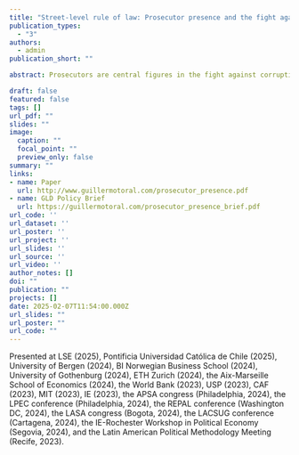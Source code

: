 ```yaml
---
title: "Street-level rule of law: Prosecutor presence and the fight against corruption"
publication_types:
  - "3"
authors:
  - admin
publication_short: ""

abstract: Prosecutors are central figures in the fight against corruption and the rule of law more broadly. Yet we lack systematic evidence about whether they are effective at reducing corruption and, if so, why. I argue that prosecutors' use of autonomy and discretion in anti-corruption work benefits from physical presence in the communities they monitor because it helps them obtain information, exert formal and informal pressures, and instill in politicians a sense of being monitored. I test this theory through a causal event study of state prosecutors in Brazil, leveraging administrative data on their deployment and behavior across municipalities. I find that prosecutor presence causes increased anti-corruption action targeted at the local government. In response to prosecutor presence, local politicians hire more bureaucrats on the civil service rather than on temporary contracts -- a common vehicle for corruption in this setting. Consistent with prosecutor presence constraining malfeasance, I show that federal auditors find lower levels of corruption in municipal accounts executed right after the arrival of a prosecutor than in those executed right before. I combine these quasi-experimental findings with insights from a survey of politicians and in-depth interviews with prosecutors. Together, the results demonstrate that physical presence can make prosecutors more effective at fighting corruption, and provide rare causal evidence of the impact of autonomous prosecutors on governance. 

draft: false
featured: false
tags: []
url_pdf: ""
slides: ""
image:
  caption: ""
  focal_point: ""
  preview_only: false
summary: ""
links:
- name: Paper
  url: http://www.guillermotoral.com/prosecutor_presence.pdf
- name: GLD Policy Brief
  url: https://guillermotoral.com/prosecutor_presence_brief.pdf
url_code: ''
url_dataset: ''
url_poster: ''
url_project: ''
url_slides: ''
url_source: ''
url_video: ''
author_notes: []
doi: ""
publication: ""
projects: []
date: 2025-02-07T11:54:00.000Z
url_slides: ""
url_poster: ""
url_code: ""
---
```

Presented at LSE (2025), Pontificia Universidad Cat&#xF3;lica de Chile (2025), University of Bergen (2024), BI Norwegian Business School (2024), University of Gothenburg (2024), ETH Zurich (2024), the Aix-Marseille School of Economics (2024), the World Bank (2023), USP (2023), CAF (2023), MIT (2023), IE (2023), the APSA congress (Philadelphia, 2024), the LPEC conference (Philadelphia, 2024), the REPAL conference (Washington DC, 2024), the LASA congress (Bogota, 2024), the LACSUG conference (Cartagena, 2024), the IE-Rochester Workshop in Political Economy (Segovia, 2024), and the Latin American Political Methodology Meeting (Recife, 2023).
